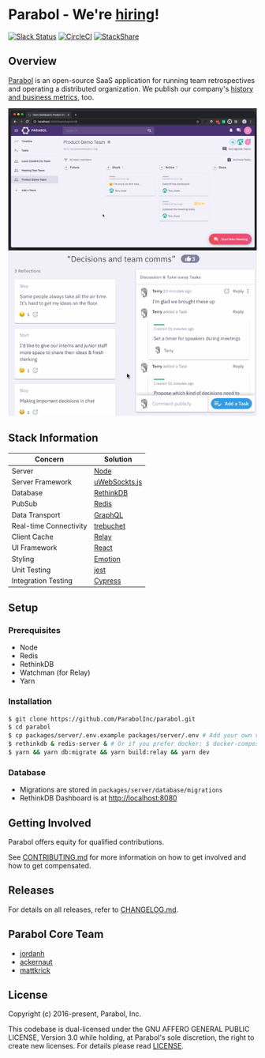 # Parabol - We're [hiring](https://www.parabol.co/join)!

[![Slack Status](http://slackin.parabol.co/badge.svg)](http://slackin.parabol.co/)
[![CircleCI](https://circleci.com/gh/ParabolInc/parabol.svg?style=svg)](https://circleci.com/gh/ParabolInc/parabol)
[![StackShare](https://img.shields.io/badge/tech-stack-0690fa.svg?style=flat)](https://stackshare.io/parabol-inc/parabol-multiplayer-web-app)

## Overview


[Parabol](https://www.parabol.co) is an open-source SaaS application for running team retrospectives and operating a
distributed organization. We publish our company's [history and business metrics](https://focus.parabol.co/), too.


![Dashboard](./docs/images/d2.gif)
![Discuss](./docs/images/d1.gif)

## Stack Information

| Concern                | Solution                                                       |
| ---------------------- | -------------------------------------------------------------- |
| Server                 | [Node](https://nodejs.org/)                                    |
| Server Framework       | [uWebSockts.js](https://github.com/uNetworking/uWebSockets.js) |
| Database               | [RethinkDB](https://www.rethinkdb.com/)                        |
| PubSub                 | [Redis](https://redis.io)                                      |
| Data Transport         | [GraphQL](https://github.com/graphql/graphql-js)               |
| Real-time Connectivity | [trebuchet](https://github.com/mattkrick/trebuchet-client)     |
| Client Cache           | [Relay](https://facebook.github.io/relay/)                     |
| UI Framework           | [React](https://facebook.github.io/react/)                     |
| Styling                | [Emotion](https://emotion.sh/)                                 |
| Unit Testing           | [jest](https://facebook.github.io/jest)                        |
| Integration Testing    | [Cypress](https://cypress.io)                                  |

## Setup

### Prerequisites

 - Node
 - Redis
 - RethinkDB
 - Watchman (for Relay)
 - Yarn

### Installation

```bash
$ git clone https://github.com/ParabolInc/parabol.git
$ cd parabol
$ cp packages/server/.env.example packages/server/.env # Add your own vars here
$ rethinkdb & redis-server & # Or if you prefer docker: $ docker-compose up -d db
$ yarn && yarn db:migrate && yarn build:relay && yarn dev
```

### Database

- Migrations are stored in `packages/server/database/migrations`
- RethinkDB Dashboard is at [http://localhost:8080](http://localhost:8080)

## Getting Involved

Parabol offers equity for qualified contributions.

See [CONTRIBUTING.md](./CONTRIBUTING.md) for more information on how to
get involved and how to get compensated.

## Releases

For details on all releases, refer to [CHANGELOG.md](./CHANGELOG.md).

## Parabol Core Team

* [jordanh](https://github.com/jordanh)
* [ackernaut](https://github.com/ackernaut)
* [mattkrick](https://github.com/mattkrick)

## License

Copyright (c) 2016-present, Parabol, Inc.

This codebase is dual-licensed under the GNU AFFERO GENERAL PUBLIC LICENSE,
Version 3.0 while holding, at Parabol's sole discretion, the right to create
new licenses. For details please read [LICENSE](LICENSE).
